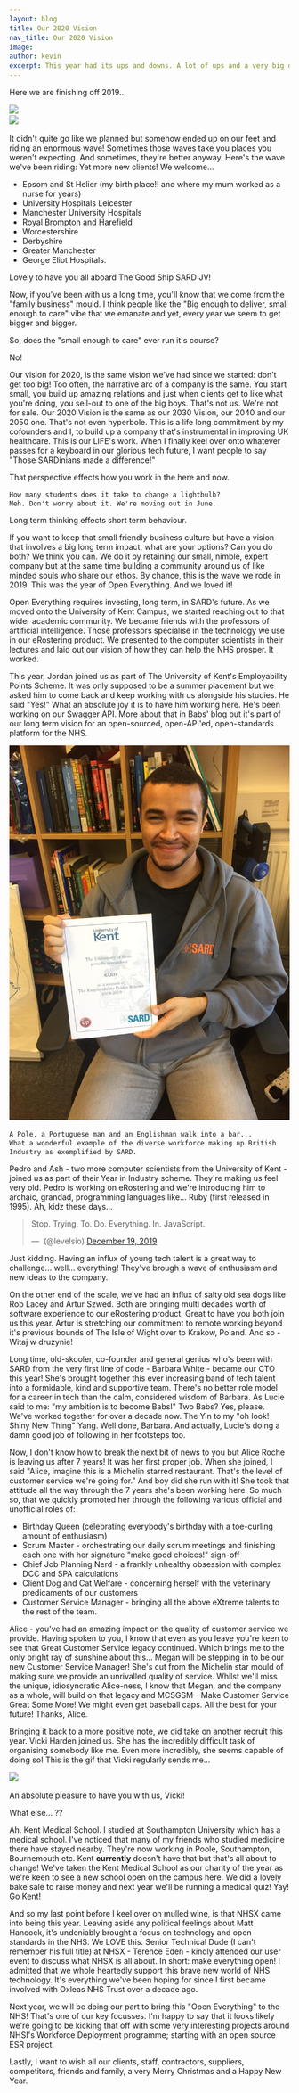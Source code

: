 ```yaml
---
layout: blog
title: Our 2020 Vision
nav_title: Our 2020 Vision
image:
author: kevin
excerpt: This year had its ups and downs. A lot of ups and a very big down in losing Jonathan. But I think we did something that's really important to do whatever life is throwing at you. The wise old wizard and chess master Adam Robinson put it well at the beginning of last year - "LEAN IN to each moment, every encounter, expecting magic or miracles". That's what we're going to be doing again, this year. We're leaning in to 2019. Come enjoy the magic and miracles with us in 2019.
---
```


Here we are finishing off 2019...

<div class='row'>
  <div class='col-xs-6 col-sm-3 thumbnail'>
    <img src="https://media.giphy.com/media/lH831M7w8lO6I/giphy.gif"/>
  </div>
  <div class='col-xs-6 col-sm-3 thumbnail'>
    <img src="https://media.giphy.com/media/3o6EhLxihfYmxmQYc8/giphy.gif"/>
  </div>
</div>

It didn't quite go like we planned but somehow ended up on our feet and riding an enormous wave! Sometimes those waves take you places you weren't expecting. And sometimes, they're better anyway.
Here's the wave we've been riding:
Yet more new clients! We welcome...
  * Epsom and St Helier (my birth place!! and where my mum worked as a nurse for years)
  * University Hospitals Leicester
  * Manchester University Hospitals
  * Royal Brompton and Harefield
  * Worcestershire
  * Derbyshire
  * Greater Manchester
  * George Eliot Hospitals.

Lovely to have you all aboard The Good Ship SARD JV!

Now, if you've been with us a long time, you'll know that we come from the "family business" mould. I think people like the "Big enough to deliver, small enough to care" vibe that we emanate and yet, every year we seem to get bigger and bigger.

So, does the "small enough to care" ever run it's course?

No!

Our vision for 2020, is the same vision we've had since we started: don't get too big! Too often, the narrative arc of a company is the same. You start small, you build up amazing relations and just when clients get to like what you're doing, you sell-out to one of the big boys. That's not us. We're not for sale. Our 2020 Vision is the same as our 2030 Vision, our 2040 and our 2050 one. That's not even hyperbole. This is a life long commitment by my cofounders and I, to build up a company that's instrumental in improving UK healthcare. This is our LIFE's work. When I finally keel over onto whatever passes for a keyboard in our glorious tech future, I want people to say "Those SARDinians made a difference!"

That perspective effects how you work in the here and now.

    How many students does it take to change a lightbulb?
    Meh. Don't worry about it. We're moving out in June.

Long term thinking effects short term behaviour.

If you want to keep that small friendly business culture but have a vision that involves a big long term impact, what are your options? Can you do both? We think you can. We do it by retaining our small, nimble, expert company but at the same time building a community around us of like minded souls who share our ethos. By chance, this is the wave we rode in 2019. This was the year of Open Everything. And we loved it!

Open Everything requires investing, long term, in SARD's future. As we moved onto the University of Kent Campus, we started reaching out to that wider academic community. We became friends with the professors of artificial intelligence. Those professors specialise in the technology we use in our eRostering product. We presented to the computer scientists in their lectures and laid out our vision of how they can help the NHS prosper. It worked.

This year, Jordan joined us as part of The University of Kent's Employability Points Scheme. It was only supposed to be a summer placement but we asked him to come back and keep working with us alongside his studies. He said "Yes!" What an absolute joy it is to have him working here. He's been working on our Swagger API. More about that in Babs' blog but it's part of our long term vision for an open-sourced, open-API'ed, open-standards platform for the NHS.

<div class='row'>
  <div class='col-xs-12 col-sm-3 thumbnail'>
    <img src='/images/blog/kevin/jordan-and-certificate.jpg'/>
  </div>
</div>  

    A Pole, a Portuguese man and an Englishman walk into a bar...
    What a wonderful example of the diverse workforce making up British Industry as exemplified by SARD.

Pedro and Ash - two more computer scientists from the University of Kent -  joined us as part of their Year in Industry scheme. They're making us feel very old. Pedro is working on eRostering and we're introducing him to archaic, grandad, programming languages like... Ruby (first released in 1995). Ah, kidz these days...

<blockquote class="twitter-tweet"><p lang="en" dir="ltr">Stop. Trying. To. Do. Everything. In. JavaScript.</p>&mdash; ؜ (@levelsio) <a href="https://twitter.com/levelsio/status/1207771705034174464?ref_src=twsrc%5Etfw">December 19, 2019</a></blockquote> <script async src="https://platform.twitter.com/widgets.js" charset="utf-8"></script>

Just kidding. Having an influx of young tech talent is a great way to challenge... well... everything! They've brough a wave of enthusiasm and new ideas to the company.

On the other end of the scale, we've had an influx of salty old sea dogs like Rob Lacey and Artur Szwed. Both are bringing multi decades worth of software experience to our eRostering product. Great to have you both join us this year. Artur is stretching our commitment to remote working beyond it's previous bounds of The Isle of Wight over to Krakow, Poland. And so - Witaj w drużynie!

Long time, old-skooler, co-founder and general genius who's been with SARD from the very first line of code - Barbara White - became our CTO this year! She's brought together this ever increasing band of tech talent into a formidable, kind and supportive team. There's no better role model for a career in tech than the calm, considered wisdom of Barbara. As Lucie said to me: "my ambition is to become Babs!" Two Babs? Yes, please. We've worked together for over a decade now. The Yin to my "oh look! Shiny New Thing" Yang. Well done, Barbara. And actually, Lucie's doing a damn good job of following in her footsteps too.

Now, I don't know how to break the next bit of news to you but Alice Roche is leaving us after 7 years! It was her first proper job. When she joined, I said "Alice, imagine this is a Michelin starred restaurant. That's the level of customer service we're going for." And boy did she run with it! She took that attitude all the way through the 7 years she's been working here. So much so, that we quickly promoted her through the following various official and unofficial roles of:
  * Birthday Queen (celebrating everybody's birthday with a toe-curling amount of enthusiasm)
  * Scrum Master - orchestrating our daily scrum meetings and finishing each one with her signature "make good choices!" sign-off
  * Chief Job Planning Nerd - a frankly unhealthy obsession with complex DCC and SPA calculations
  * Client Dog and Cat Welfare - concerning herself with the veterinary predicaments of our customers
  * Customer Service Manager - bringing all the above eXtreme talents to the rest of the team.

Alice - you've had an amazing impact on the quality of customer service we provide. Having spoken to you, I know that even as you leave you're keen to see that Great Customer Service legacy continued. Which brings me to the only bright ray of sunshine about this... Megan will be stepping in to be our new Customer Service Manager! She's cut from the Michelin star mould of making sure we provide an unrivalled quality of service. Whilst we'll miss the unique, idiosyncratic Alice-ness, I know that Megan, and the company as a whole, will build on that legacy and MCSGSM - Make Customer Service Great Some More! We might even get baseball caps. All the best for your future! Thanks, Alice.

Bringing it back to a more positive note, we did take on another recruit this year. Vicki Harden joined us. She has the incredibly difficult task of organising somebody like me. Even more incredibly, she seems capable of doing so! This is the gif that Vicki regularly sends me...

<div class='row'>
  <div class='col-xs-6 col-sm-3 thumbnail'>
    <img src="https://media.giphy.com/media/8OAjVHxiMLSJW/giphy.gif"/>
  </div>
</div>

An absolute pleasure to have you with us, Vicki!

What else... ??

Ah. Kent Medical School. I studied at Southampton University which has a medical school. I've noticed that many of my friends who studied medicine there have stayed nearby. They're now working in Poole, Southampton, Bournemouth etc. Kent **currently** doesn't have that but that's all about to change! We've taken the Kent Medical School as our charity of the year as we're keen to see a new school open on the campus here. We did a lovely bake sale to raise money and next year we'll be running a medical quiz! Yay! Go Kent!

And so my last point before I keel over on mulled wine, is that NHSX came into being this year. Leaving aside any political feelings about Matt Hancock, it's undeniably brought a focus on technology and open standards in the NHS. We LOVE this. Senior Technical Dude (I can't remember his full title) at NHSX - Terence Eden - kindly attended our user event to discuss what NHSX is all about. In short: make everything open! I admitted that we whole heartedly support this brave new world of NHS technology. It's everything we've been hoping for since I first became involved with Oxleas NHS Trust over a decade ago.

Next year, we will be doing our part to bring this "Open Everything" to the NHS! That's one of our key focusses. I'm happy to say that it looks likely we're going to be kicking that off with some very interesting projects around NHSI's Workforce Deployment programme; starting with an open source ESR project.

Lastly, I want to wish all our clients, staff, contractors, suppliers, competitors, friends and family, a very Merry Christmas and a Happy New Year.
